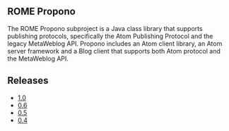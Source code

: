 ## ROME Propono

The ROME Propono subproject is a Java class library that supports
publishing protocols, specifically the Atom Publishing Protocol and the
legacy MetaWeblog API. Propono includes an Atom client library, an Atom
server framework and a Blog client that supports both Atom protocol and
the MetaWeblog API.

## Releases

-   [1.0](1.0.html)
-   [0.6](0.6.html)
-   [0.5](0.5.html)
-   [0.4](0.4.html)
